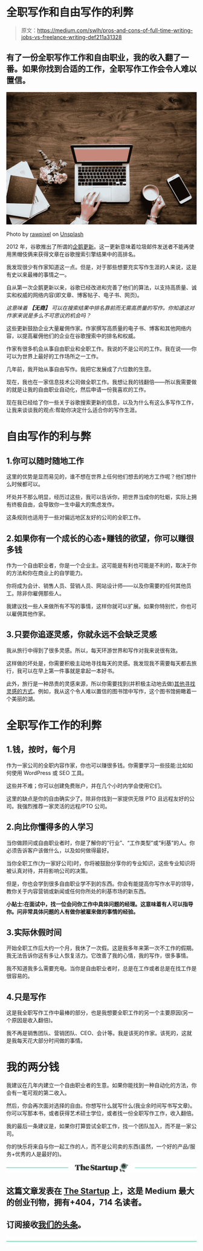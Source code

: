 # 全职写作和自由写作的利弊

> 原文：<https://medium.com/swlh/pros-and-cons-of-full-time-writing-jobs-vs-freelance-writing-def211a31328>

## 有了一份全职写作工作和自由职业，我的收入翻了一番。如果你找到合适的工作，全职写作工作会令人难以置信。

![](img/dd66f2cfac271bbd700ad4d4552cfdfd.png)

Photo by [rawpixel](https://unsplash.com/photos/hRZDd1ekhrA?utm_source=unsplash&utm_medium=referral&utm_content=creditCopyText) on [Unsplash](https://unsplash.com/search/photos/writer?utm_source=unsplash&utm_medium=referral&utm_content=creditCopyText)

2012 年，谷歌推出了所谓的[企鹅更新](https://moz.com/google-algorithm-change)。这一更新意味着垃圾邮件发送者不能再使用黑帽伎俩来获得文章在谷歌搜索引擎结果中的高排名。

我发现很少有作家知道这一点。但是，对于那些想要充实写作生涯的人来说，这是有史以来最棒的事情之一。

自从第一次企鹅更新以来，谷歌已经改进和完善了他们的算法，以支持高质量、诚实和权威的网络内容(即文章、博客帖子、电子书、网页)。

*这意味着* ***【无商】*** *可以在搜索结果中排名靠前而无需高质量的写作。你知道这对作家来说是多么不可思议的机会吗？*

这些更新鼓励企业大量雇佣作家。作家撰写高质量的电子书、博客和其他网络内容，以提高雇佣他们的企业在谷歌搜索中的排名和权威。

作家有很多机会从事自由职业和全职工作。我说的不是公司的工作。我在说——你可以为世界上最好的工作场所之一工作。

几年前，我开始从事自由写作。我把它发展成了六位数的生意。

现在，我也在一家信息技术公司做全职工作。我想让我的钱翻倍——所以我需要做的就是让我的自由职业自动化，然后申请一份我喜欢的工作。

现在我已经给了你一些关于谷歌搜索更新的信息，以及为什么有这么多写作工作，让我来谈谈我的观点:帮助你决定什么适合你的写作生涯。

# 自由写作的利与弊

## 1.你可以随时随地工作

这里的优势是显而易见的，谁不想在世界上任何他们想去的地方工作呢？他们想什么时候都可以。

坏处并不那么明显，经历过这些，我可以告诉你，把世界当成你的牡蛎，实际上拥有终极自由，会导致你一生中最大的焦虑发作。

这条规则也适用于一些对偏远地区友好的公司的全职工作。

## 2.如果你有一个成长的心态+赚钱的欲望，你可以赚很多钱

作为一个自由职业者，你是一个企业主。这可能是有利也可能是不利的，取决于你的方法和你在商业上的自学能力。

你将成为会计、销售人员、营销人员、网站设计师——以及你需要的任何其他员工。除非你雇佣那些人。

我建议找一些人来做所有不写的事情，这样你就可以扩展。如果你特别忙，你也可以雇佣其他作家。

## 3.只要你追逐灵感，你就永远不会缺乏灵感

我从旅行中得到了很多灵感。所以，每天环游世界和写作对我来说很有效。

这样做的坏处是，你需要积极主动地寻找每天的灵感。我发现我不需要每天都去旅行，我可以在早上第一件事就是拿起一本好书。

此外，旅行是一种昂贵的灵感来源，所以你需要找到(并积极主动地去做)[其他寻找灵感的方式](https://writingcooperative.com/7-cheap-ways-i-find-more-writing-inspiration-than-i-can-handle-daaf023759a0?source=user_profile---------17------------------&gi=65d1e6b9ab4f)。例如，我从这个令人难以置信的图书馆中写作，这个图书馆俯瞰着一个美丽的湖。

# 全职写作工作的利弊

## 1.钱，按时，每个月

作为一家公司的全职内容作家，你也可以赚很多钱。你需要学习一些技能:比如如何使用 WordPress 或 SEO 工具。

这些并不难；你可以创建免费账户，并在几个小时内学会使用它们。

这里的缺点是你的自由确实少了。除非你找到一家提供无限 PTO 且远程友好的公司。我强烈推荐一家灵活的远程/PTO 公司。

## 2.向比你懂得多的人学习

当你做顾问或自由职业者时，你是了解你的“行业”、“工作类型”或“利基”的人。你必须告诉客户该做什么，以及如何做得最好。

当你全职工作(为一家好公司)时，你将被鼓励分享你的专业知识，这些专业知识将被认真对待，并将影响公司的决策。

但是，你也会学到很多自由职业学不到的东西。你会有能提高你写作水平的领导，教你关于内容营销或新闻或任何你所处的利基市场的新东西。

**小贴士:在面试中，找一位会问你工作中具体问题的经理。这意味着有人可以指导你。问非常具体问题的人有做你被雇来做的事情的经验。**

## 3.实际休假时间

开始全职工作后大约一个月，我休了一次假。这是我多年来第一次不工作的假期。我无法告诉你这有多让人恢复活力。它改善了我的心情，我的写作，很多事情。

我不知道我多么需要充电。当你是自由职业者时，总是在工作或者总是在找工作是很容易的。

## 4.只是写作

这是我全职写作工作中最棒的部分，也是我想要全职工作的另一个主要原因(另一个原因是收入翻倍)。

我不再是销售团队、营销团队、CEO、会计等。我是该死的作家。该死的，这就是我每天花大部分时间做的事情。

# 我的两分钱

我建议在几年内建立一个自由职业者的生意。如果你能找到一种自动化的方法，你会有一笔可观的第二收入。

然后，你会再次面对选择的自由。你想写什么就写什么(我业余时间写书写文章)。你可以写那本书，或者获得艺术硕士学位，或者找一份全职写作工作，收入翻倍。

我的最后一条建议是，如果你打算尝试全职工作，找一个团队加入，而不是一家公司。

你的快乐将来自与你一起工作的人，而不是公司卖的东西(虽然，一个好的产品/服务+优秀的人是最好的)。

[![](img/308a8d84fb9b2fab43d66c117fcc4bb4.png)](https://medium.com/swlh)

## 这篇文章发表在 [The Startup](https://medium.com/swlh) 上，这是 Medium 最大的创业刊物，拥有+404，714 名读者。

## 订阅接收[我们的头条](http://growthsupply.com/the-startup-newsletter/)。

[![](img/b0164736ea17a63403e660de5dedf91a.png)](https://medium.com/swlh)